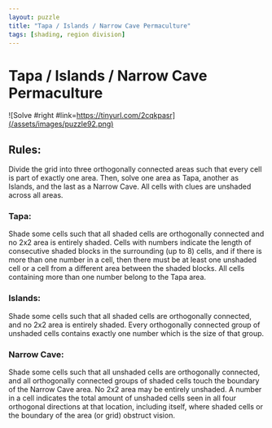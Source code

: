 ```yaml
---
layout: puzzle
title: "Tapa / Islands / Narrow Cave Permaculture"
tags: [shading, region division]
---
```


# Tapa / Islands / Narrow Cave Permaculture

![Solve #right #link=https://tinyurl.com/2cqkpasr](/assets/images/puzzle92.png)

## Rules:

Divide the grid into three orthogonally connected areas such that every cell is part of exactly one area. Then, solve one area as Tapa, another as Islands, and the last as a Narrow Cave. All cells with clues are unshaded across all areas.

### Tapa: 
Shade some cells such that all shaded cells are orthogonally connected and no 2x2 area is entirely shaded. Cells with numbers indicate the length of consecutive shaded blocks in the surrounding (up to 8) cells, and if there is more than one number in a cell, then there must be at least one unshaded cell or a cell from a different area between the shaded blocks. All cells containing more than one number belong to the Tapa area.

### Islands: 
Shade some cells such that all shaded cells are orthogonally connected, and no 2x2 area is entirely shaded. Every orthogonally connected group of unshaded cells contains exactly one number which is the size of that group.

### Narrow Cave: 
Shade some cells such that all unshaded cells are orthogonally connected, and all orthogonally connected groups of shaded cells touch the boundary of the Narrow Cave area. No 2x2 area may be entirely unshaded. A number in a cell indicates the total amount of unshaded cells seen in all four orthogonal directions at that location, including itself, where shaded cells or the boundary of the area (or grid) obstruct vision. 
